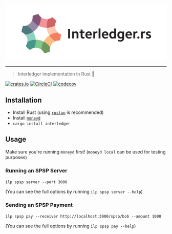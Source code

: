 <p align="center">
  <img src="interledger-rs.svg" width="700" alt="Interledger.rs">
</p>

---
> Interledger implementation in Rust :money_with_wings:

[![crates.io](https://img.shields.io/crates/v/interledger.svg)](https://crates.io/crates/interledger)
[![CircleCI](https://circleci.com/gh/emschwartz/interledger-rs.svg?style=shield)](https://circleci.com/gh/emschwartz/interledger-rs)
[![codecov](https://codecov.io/gh/emschwartz/interledger-rs/branch/master/graph/badge.svg)](https://codecov.io/gh/emschwartz/interledger-rs)

## Installation
- Install Rust (using [`rustup`](https://rustup.rs/) is recommended)
- Install [`moneyd`](https://github.com/interledgerjs/moneyd)
- `cargo install interledger`

## Usage

Make sure you're running `moneyd` first! (`moneyd local` can be used for testing purposes)

### Running an SPSP Server

`ilp spsp server --port 3000`

(You can see the full options by running `ilp spsp server --help`)

### Sending an SPSP Payment

`ilp spsp pay --receiver http://localhost:3000/spsp/bob --amount 1000`

(You can see the full options by running `ilp spsp pay --help`)
